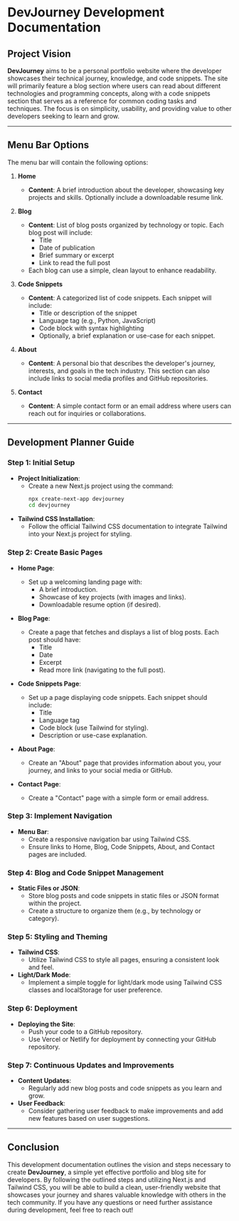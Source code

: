 # **DevJourney Development Documentation**

## **Project Vision**

**DevJourney** aims to be a personal portfolio website where the developer showcases their technical journey, knowledge, and code snippets. The site will primarily feature a blog section where users can read about different technologies and programming concepts, along with a code snippets section that serves as a reference for common coding tasks and techniques. The focus is on simplicity, usability, and providing value to other developers seeking to learn and grow.

---

## **Menu Bar Options**

The menu bar will contain the following options:

1. **Home**

   - **Content**: A brief introduction about the developer, showcasing key projects and skills. Optionally include a downloadable resume link.

2. **Blog**

   - **Content**: List of blog posts organized by technology or topic. Each blog post will include:
     - Title
     - Date of publication
     - Brief summary or excerpt
     - Link to read the full post
   - Each blog can use a simple, clean layout to enhance readability.

3. **Code Snippets**

   - **Content**: A categorized list of code snippets. Each snippet will include:
     - Title or description of the snippet
     - Language tag (e.g., Python, JavaScript)
     - Code block with syntax highlighting
     - Optionally, a brief explanation or use-case for each snippet.

4. **About**

   - **Content**: A personal bio that describes the developer's journey, interests, and goals in the tech industry. This section can also include links to social media profiles and GitHub repositories.

5. **Contact**
   - **Content**: A simple contact form or an email address where users can reach out for inquiries or collaborations.

---

## **Development Planner Guide**

### **Step 1: Initial Setup**

- **Project Initialization**:
  - Create a new Next.js project using the command:
    ```bash
    npx create-next-app devjourney
    cd devjourney
    ```
- **Tailwind CSS Installation**:
  - Follow the official Tailwind CSS documentation to integrate Tailwind into your Next.js project for styling.

### **Step 2: Create Basic Pages**

- **Home Page**:
  - Set up a welcoming landing page with:
    - A brief introduction.
    - Showcase of key projects (with images and links).
    - Downloadable resume option (if desired).
- **Blog Page**:
  - Create a page that fetches and displays a list of blog posts. Each post should have:
    - Title
    - Date
    - Excerpt
    - Read more link (navigating to the full post).
- **Code Snippets Page**:

  - Set up a page displaying code snippets. Each snippet should include:
    - Title
    - Language tag
    - Code block (use Tailwind for styling).
    - Description or use-case explanation.

- **About Page**:

  - Create an "About" page that provides information about you, your journey, and links to your social media or GitHub.

- **Contact Page**:
  - Create a "Contact" page with a simple form or email address.

### **Step 3: Implement Navigation**

- **Menu Bar**:
  - Create a responsive navigation bar using Tailwind CSS.
  - Ensure links to Home, Blog, Code Snippets, About, and Contact pages are included.

### **Step 4: Blog and Code Snippet Management**

- **Static Files or JSON**:
  - Store blog posts and code snippets in static files or JSON format within the project.
  - Create a structure to organize them (e.g., by technology or category).

### **Step 5: Styling and Theming**

- **Tailwind CSS**:
  - Utilize Tailwind CSS to style all pages, ensuring a consistent look and feel.
- **Light/Dark Mode**:
  - Implement a simple toggle for light/dark mode using Tailwind CSS classes and localStorage for user preference.

### **Step 6: Deployment**

- **Deploying the Site**:
  - Push your code to a GitHub repository.
  - Use Vercel or Netlify for deployment by connecting your GitHub repository.

### **Step 7: Continuous Updates and Improvements**

- **Content Updates**:
  - Regularly add new blog posts and code snippets as you learn and grow.
- **User Feedback**:
  - Consider gathering user feedback to make improvements and add new features based on user suggestions.

---

## **Conclusion**

This development documentation outlines the vision and steps necessary to create **DevJourney**, a simple yet effective portfolio and blog site for developers. By following the outlined steps and utilizing Next.js and Tailwind CSS, you will be able to build a clean, user-friendly website that showcases your journey and shares valuable knowledge with others in the tech community. If you have any questions or need further assistance during development, feel free to reach out!
